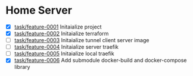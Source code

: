 # Home Server

- [x] [task/feature-0001](https://github.com/wtfauonabt/home-server/tree/task/feature-0001) Initaialize project
- [x] [task/feature-0002](https://github.com/wtfauonabt/home-server/tree/task/feature-0002) Initaialize terraform
- [ ] [task/feature-0003](https://github.com/wtfauonabt/home-server/tree/task/feature-0003) Initaialize tunnel client server image
- [ ] [task/feature-0004](https://github.com/wtfauonabt/home-server/tree/task/feature-0004) Initaialize server traefik
- [ ] [task/feature-0005](https://github.com/wtfauonabt/home-server/tree/task/feature-0005) Initaialize local traefik
- [x] [task/feature-0006](https://github.com/wtfauonabt/home-server/tree/task/feature-0006) Add submodule docker-build and docker-compose library
